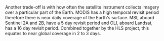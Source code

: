 Another trade-off is with how often the satellite instrument collects imagery over a particular part of the Earth. MODIS has a high temporal revisit period therefore there is near daily coverage of the Earth's surface. MSI, aboard Sentinel 2A and 2B, have a 5 day revisit period and OLI, aboard Landsat, has a 16 day revisit period. Combined together by the HLS project, this equates to near global coverage in 2 to 3 days.
